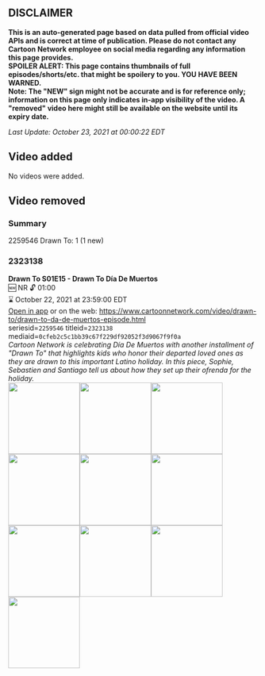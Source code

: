 ## DISCLAIMER
**This is an auto-generated page based on data pulled from official video APIs and is correct at time of publication. Please do not contact any Cartoon Network employee on social media regarding any information this page provides.**  
**SPOILER ALERT: This page contains thumbnails of full episodes/shorts/etc. that might be spoilery to you. YOU HAVE BEEN WARNED.**  
**Note: The "NEW" sign might not be accurate and is for reference only; information on this page only indicates in-app visibility of the video. A "removed" video here might still be available on the website until its expiry date.**  

_Last Update: October 23, 2021 at 00:00:22 EDT_
## Video added
No videos were added.  
## Video removed
### Summary
2259546 Drawn To: 1 (1 new)  
### 2323138
**Drawn To S01E15 - Drawn To Día De Muertos**  
🆕 NR 🔓 01:00  
⌛ October 22, 2021 at 23:59:00 EDT  
[Open in app](https://cnvideo.sercomkc.org/redirector.html?type=cnapp&seriesid=10000000000&titleid=2323138&mediaid=0cfeb2c5c1bb39c67f229df92052f3d9067f9f0a) or on the web: https://www.cartoonnetwork.com/video/drawn-to/drawn-to-da-de-muertos-episode.html  
seriesid=`2259546` titleid=`2323138` mediaid=`0cfeb2c5c1bb39c67f229df92052f3d9067f9f0a`  
_Cartoon Network is celebrating Día De Muertos with another installment of "Drawn To" that highlights kids who honor their departed loved ones as they are drawn to this important Latino holiday. In this piece, Sophie, Sebastien and Santiago tell us about how they set up their ofrenda for the holiday._  
<a href="https://s3.amazonaws.com/cartoonorchestrator/2323138_001_1280x720.jpg"><img src="https://s3.amazonaws.com/cartoonorchestrator/2323138_001_640x360.jpg" height="144px" /></a><a href="https://s3.amazonaws.com/cartoonorchestrator/2323138_002_1280x720.jpg"><img src="https://s3.amazonaws.com/cartoonorchestrator/2323138_002_640x360.jpg" height="144px" /></a><a href="https://s3.amazonaws.com/cartoonorchestrator/2323138_003_1280x720.jpg"><img src="https://s3.amazonaws.com/cartoonorchestrator/2323138_003_640x360.jpg" height="144px" /></a><a href="https://s3.amazonaws.com/cartoonorchestrator/2323138_004_1280x720.jpg"><img src="https://s3.amazonaws.com/cartoonorchestrator/2323138_004_640x360.jpg" height="144px" /></a><a href="https://s3.amazonaws.com/cartoonorchestrator/2323138_005_1280x720.jpg"><img src="https://s3.amazonaws.com/cartoonorchestrator/2323138_005_640x360.jpg" height="144px" /></a><a href="https://s3.amazonaws.com/cartoonorchestrator/2323138_006_1280x720.jpg"><img src="https://s3.amazonaws.com/cartoonorchestrator/2323138_006_640x360.jpg" height="144px" /></a><a href="https://s3.amazonaws.com/cartoonorchestrator/2323138_007_1280x720.jpg"><img src="https://s3.amazonaws.com/cartoonorchestrator/2323138_007_640x360.jpg" height="144px" /></a><a href="https://s3.amazonaws.com/cartoonorchestrator/2323138_008_1280x720.jpg"><img src="https://s3.amazonaws.com/cartoonorchestrator/2323138_008_640x360.jpg" height="144px" /></a><a href="https://s3.amazonaws.com/cartoonorchestrator/2323138_009_1280x720.jpg"><img src="https://s3.amazonaws.com/cartoonorchestrator/2323138_009_640x360.jpg" height="144px" /></a><a href="https://s3.amazonaws.com/cartoonorchestrator/2323138_010_1280x720.jpg"><img src="https://s3.amazonaws.com/cartoonorchestrator/2323138_010_640x360.jpg" height="144px" /></a>

